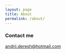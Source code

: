 ```yaml
---
layout: page
title: About
permalink: /about/
---
```


### Contact me

[andrii.deresh@hotmail.com](mailto:andrii.deresh@hotmail.com)
